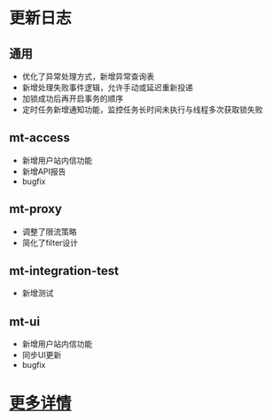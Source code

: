 # 更新日志
## 通用
- 优化了异常处理方式，新增异常查询表
- 新增处理失败事件逻辑，允许手动或延迟重新投递
- 加锁成功后再开启事务的顺序
- 定时任务新增通知功能，监控任务长时间未执行与线程多次获取锁失败
## mt-access
- 新增用户站内信功能
- 新增API报告
- bugfix
## mt-proxy
- 调整了限流策略
- 简化了filter设计
## mt-integration-test
- 新增测试
## mt-ui
- 新增用户站内信功能
- 同步UI更新
- bugfix
# [更多详情](https://github.com/publicdevop2019/mt-auth/projects/11)